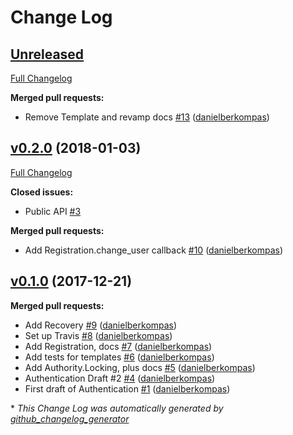 # Change Log

## [Unreleased](https://github.com/infinitered/authority/tree/HEAD)

[Full Changelog](https://github.com/infinitered/authority/compare/v0.2.0...HEAD)

**Merged pull requests:**

- Remove Template and revamp docs [\#13](https://github.com/infinitered/authority/pull/13) ([danielberkompas](https://github.com/danielberkompas))

## [v0.2.0](https://github.com/infinitered/authority/tree/v0.2.0) (2018-01-03)
[Full Changelog](https://github.com/infinitered/authority/compare/v0.1.0...v0.2.0)

**Closed issues:**

- Public API [\#3](https://github.com/infinitered/authority/issues/3)

**Merged pull requests:**

- Add Registration.change\_user callback [\#10](https://github.com/infinitered/authority/pull/10) ([danielberkompas](https://github.com/danielberkompas))

## [v0.1.0](https://github.com/infinitered/authority/tree/v0.1.0) (2017-12-21)
**Merged pull requests:**

- Add Recovery [\#9](https://github.com/infinitered/authority/pull/9) ([danielberkompas](https://github.com/danielberkompas))
- Set up Travis [\#8](https://github.com/infinitered/authority/pull/8) ([danielberkompas](https://github.com/danielberkompas))
- Add Registration, docs [\#7](https://github.com/infinitered/authority/pull/7) ([danielberkompas](https://github.com/danielberkompas))
- Add tests for templates [\#6](https://github.com/infinitered/authority/pull/6) ([danielberkompas](https://github.com/danielberkompas))
- Add Authority.Locking, plus docs [\#5](https://github.com/infinitered/authority/pull/5) ([danielberkompas](https://github.com/danielberkompas))
- Authentication Draft \#2 [\#4](https://github.com/infinitered/authority/pull/4) ([danielberkompas](https://github.com/danielberkompas))
- First draft of Authentication [\#1](https://github.com/infinitered/authority/pull/1) ([danielberkompas](https://github.com/danielberkompas))



\* *This Change Log was automatically generated by [github_changelog_generator](https://github.com/skywinder/Github-Changelog-Generator)*